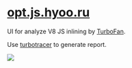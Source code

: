 # [opt.js.hyoo.ru](https://opt.js.hyoo.ru/)

UI for analyze V8 JS inlining by [TurboFan](https://v8.dev/docs/turbofan).

Use [turbotracer](https://www.npmjs.com/package/turbotracer) to generate report.

![](https://i.imgur.com/tZbldrZ.png)
